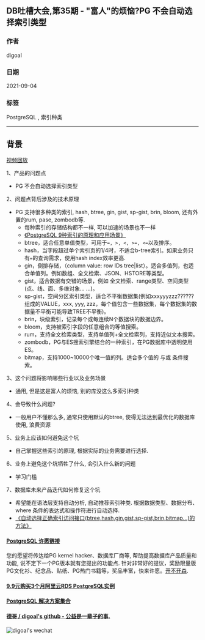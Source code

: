 ## DB吐槽大会,第35期 - "富人"的烦恼?PG 不会自动选择索引类型  
  
### 作者  
digoal  
  
### 日期  
2021-09-04  
  
### 标签  
PostgreSQL , 索引种类    
  
----  
  
## 背景  
[视频回放](https://www.bilibili.com/video/BV1ow411f7y9/)  
  
1、产品的问题点  
- PG 不会自动选择索引类型  
  
2、问题点背后涉及的技术原理  
- PG 支持很多种类的索引, hash, btree, gin, gist, sp-gist, brin, bloom, 还有外置的rum, pase, zombodb等.  
    - 每种索引的存储结构都不一样, 可以加速的场景也不一样  
    - [《PostgreSQL 9种索引的原理和应用场景》](../201706/20170627_01.md)    
    - btree，适合任意单值类型，可用于```=, >, <, >=, <=```以及排序。   
    - hash，当字段超过单个索引页的1/4时，不适合b-tree索引。如果业务只有```=```的查询需求，使用hash index效率更高.  
    - gin，倒排存储，（column value: row IDs tree|list）。适合多值列，也适合单值列。例如数组、全文检索、JSON、HSTORE等类型。   
    - gist，适合数据有交错的场景，例如 全文检索、range类型、空间类型(点、线、面、多维对象... ...)。    
    - sp-gist，空间分区索引类型，适合不平衡数据集(例如xxxyyyzzz??????组成的VALUE，xxx, yyy, zzz，每个值包含一些数据集，每个数据集的数据量不平衡可能导致TREE不平衡)。  
    - brin，块级索引，记录每个或每连续N个数据块的数据边界。    
    - bloom，支持被索引字段的任意组合的等值搜索。    
    - rum，支持全文检索类型，支持单值列+全文检索列，支持近似文本搜索。    
    - zombodb，PG与ES搜索引擎结合的一种索引，在PG数据库中透明使用ES。    
    - bitmap，支持1000~10000个唯一值的列。适合多个值的 与或 条件搜索。    
  
3、这个问题将影响哪些行业以及业务场景  
- 通用, 但是这是富人的烦恼, 别的库没这么多索引种类  
  
4、会导致什么问题?  
- 一般用户不懂那么多, 通常只使用默认的btree, 使得无法达到最优化的数据库使用, 浪费资源  
  
5、业务上应该如何避免这个坑  
- 自己掌握这些索引的原理, 根据实际的业务需要进行选择.   
  
6、业务上避免这个坑牺牲了什么, 会引入什么新的问题  
- 学习门槛  
  
7、数据库未来产品迭代如何修复这个坑  
- 希望能在语法层支持自动分析, 自动推荐索引种类. 根据数据类型、数据分布、where 条件的表达式和操作符进行自动选择.   
- [《自动选择正确索引访问接口(btree,hash,gin,gist,sp-gist,brin,bitmap...)的方法》](../201706/20170617_01.md)        
    
    
  
#### [PostgreSQL 许愿链接](https://github.com/digoal/blog/issues/76 "269ac3d1c492e938c0191101c7238216")
您的愿望将传达给PG kernel hacker、数据库厂商等, 帮助提高数据库产品质量和功能, 说不定下一个PG版本就有您提出的功能点. 针对非常好的提议，奖励限量版PG文化衫、纪念品、贴纸、PG热门书籍等，奖品丰富，快来许愿。[开不开森](https://github.com/digoal/blog/issues/76 "269ac3d1c492e938c0191101c7238216").  
  
  
#### [9.9元购买3个月阿里云RDS PostgreSQL实例](https://www.aliyun.com/database/postgresqlactivity "57258f76c37864c6e6d23383d05714ea")
  
  
#### [PostgreSQL 解决方案集合](https://yq.aliyun.com/topic/118 "40cff096e9ed7122c512b35d8561d9c8")
  
  
#### [德哥 / digoal's github - 公益是一辈子的事.](https://github.com/digoal/blog/blob/master/README.md "22709685feb7cab07d30f30387f0a9ae")
  
  
![digoal's wechat](../pic/digoal_weixin.jpg "f7ad92eeba24523fd47a6e1a0e691b59")
  
